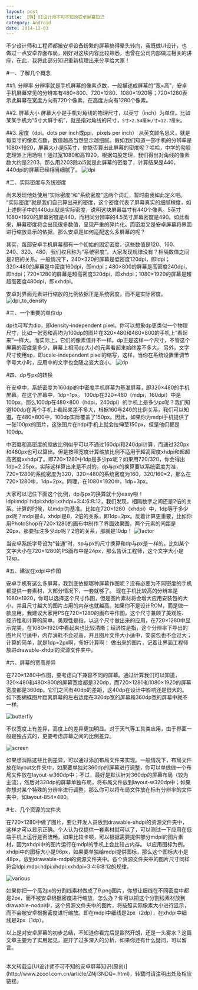 ```yaml
---
layout: post
title: 【转】UI设计师不可不知的安卓屏幕知识
category: Android
date: 2014-12-03
---
```


不少设计师和工程师都被安卓设备纷繁的屏幕搞得晕头转向，我既做UI设计，也做过一点安卓界面布局，刚好对这块内容比较熟悉，也曾在公司内部做过相关的讲座，在此，我将此部分知识重新梳理出来分享给大家！

#一、了解几个概念

##1. 分辨率
分辨率就是手机屏幕的像素点数，一般描述成屏幕的“宽×高”，安卓手机屏幕常见的分辨率有480×800、720×1280、1080×1920等；720×1280表示此屏幕在宽度方向有720个像素，在高度方向有1280个像素。

##2. 屏幕大小
屏幕大小是手机对角线的物理尺寸，以英寸（inch）为单位。比如某某手机为“5寸大屏手机”，就是指对角线的尺寸，`5寸×2.54厘米/寸=12.7厘米`。

<!-- more -->

##3. 密度（dpi，dots per inch或ppi，pixels per inch）
从英文顾名思义，就是每英寸的像素点数，数值越高当然显示越细腻。假如我们知道一部手机的分辨率是1080×1920，屏幕大小是5英寸，你能否算出此屏幕的密度呢？哈哈，中学的勾股定理派上用场啦！通过宽1080和高1920，根据勾股定理，我们得出对角线的像素数大约是2203，那么用2203除以5就是此屏幕的密度了，计算结果是440，440dpi的屏幕已经相当细腻了。
![dpi](/media/files/2014/12/3/dpi.jpg)

#二、实际密度与系统密度

尚未发现他处使用“实际密度”和“系统密度”这两个词汇，暂时由我如此定义吧。
“实际密度”就是我们自己算出来的密度，这个密度代表了屏幕真实的细腻程度，如上述例子中的440dpi就是实际密度，说明这块屏幕每寸有440个像素。5英寸1080×1920的屏幕密度是440，而相同分辨率的4.5英寸屏幕密度是490。如此看来，屏幕密度将会出现很多数值，呈现严重的碎片化。而密度又是安卓屏幕将界面进行缩放显示的依据，那么安卓是如何适配这么多屏幕的呢？

其实，每部安卓手机屏幕都有一个初始的固定密度，这些数值是120、160、240、320、480，我们权且称为“系统密度”。大家发现规律没有？相隔数值之间是2倍的关系。一般情况下，240×320的屏幕是低密度120dpi，即ldpi；320×480的屏幕是中密度160dpi，即mdpi；480×800的屏幕是高密度240dpi，即hdpi；720×1280的屏幕是超高密度320dpi，即xhdpi；1080×1920的屏幕是超超高密度480dpi，即xxhdpi。

安卓对界面元素进行缩放的比例依据正是系统密度，而不是实际密度。
![dpi_to_density](/media/files/2014/12/3/dpi_to_density.jpg)

#三、一个重要的单位dp

dp也可写为dip，即density-independent pixel。你可以想象dp更类似一个物理尺寸，比如一张宽和高均为100dp的图片在320×480和480×800的手机上“看起来”一样大。而实际上，它们的像素值并不一样。dp正是这样一个尺寸，不管这个屏幕的密度是多少，屏幕上相同dp大小的元素看起来始终差不多大。
另外，文字尺寸使用sp，即scale-independent pixel的缩写，这样，当你在系统设置里调节字号大小时，应用中的文字也会随之变大变小。
![dp](/media/files/2014/12/3/dp.jpg)

#四、dp与px的转换

在安卓中，系统密度为160dpi的中密度手机屏幕为基准屏幕，即320×480的手机屏幕。在这个屏幕中，1dp=1px。
100dp在320×480（mdpi，160dpi）中是100px。那么100dp在480×800（hdpi，240dpi）的手机上是多少px呢？我们知道100dp在两个手机上看起来差不多大，根据160与240的比例关系，我们可以知道，在480×800中，100dp实际覆盖了150px。因此，如果你为mdpi手机提供了一张100px的图片，这张图片在hdpi手机上就会拉伸至150px，但是他们都是100dp。

中密度和高密度的缩放比例似乎可以不通过160dpi和240dpi计算，而通过320px和480px也可以算出。但是按照宽度计算缩放比例不适用于超高密度xhdpi和超超高密度xxhdpi了。即720×1280中1dp是多少px呢？如果用720/320，你会得出1dp=2.25px，实际这样算出来是不对的。dp与px的换算要以系统密度为准，720×1280的系统密度为320，320×480的系统密度为160，320/160=2，那么在720×1280中，1dp=2px。同理，在1080×1920中，1dp=3px。

大家可以记住下面这个比例，dp与px的换算就十分easy啦！
ldpi:mdpi:hdpi:xhdpi:xxhdpi=3:4:6:8:12，我们发现，相隔数字之间还是2倍的关系。计算的时候，以mdpi为基准。比如在720×1280（xhdpi）中，1dp等于多少px呢？mdpi是4，xhdpi是8，2倍的关系，即1dp=2px。反着计算更重要，比如你用PhotoShop在720×1280的画布中制作了界面效果图，两个元素的间距是20px，那要标注多少dp呢？2倍的关系，那就是10dp！
![factor](/media/files/2014/12/3/factor.jpg)

当安卓系统字号设为“普通”时，sp与px的尺寸换算和dp与px是一样的。比如某个文字大小在720×1280的PS画布中是24px，那么告诉工程师，这个文字大小是12sp。

#五、建议在xdpi中作图

安卓手机有这么多屏幕，我到底依据哪种屏幕作图呢？没有必要为不同密度的手机都提供一套素材，大部分情况下，一套就够了。
现在手机比较高的分辨率是1080×1920，你可以选择这个尺寸作图，但是图片素材将会增大应用安装包的大小。并且尺寸越大的图片占用的内存也就越高。如果你不是设计ROM，而是做一款应用，我建议大家用PS在720×1280的画布中作图。这个尺寸兼顾了美观性、经济性和计算的简单。美观性是指，以这个尺寸做出来的应用，在720×1280中显示完美，在1080×1920中看起来也比较清晰；经济性是指，这个分辨率下导出的图片尺寸适中，内存消耗不会过高，并且图片文件大小适中，安装包也不会过大；计算的简单，就是1dp=2px啊，多好计算啊！
做出来的图片，记着让界面工程师放进drawable-xhdpi的资源文件夹中。

#六、屏幕的宽高差异

在720×1280中作图，要考虑向下兼容不同的屏幕。通过计算我们可以知道，320×480和480×800的屏幕宽度都是320dp，而720×1280和1080×1920的屏幕宽度都是360dp。它们之间有40dp的差距，这40dp在设计中影响还是很大的。如下图蝴蝶图片距离屏幕的左右边距在320dp宽的屏幕和360dp宽的屏幕中就不一样。

![butterfly](/media/files/2014/12/3/butterfly.jpg)

不仅宽度上有差异，高度上的差异更加明显。对于天气等工具类应用，由于界面一般是独占式的，更要考虑屏幕之间的比例差异。

![screen](/media/files/2014/12/3/screen.jpg)

如果想消除这些比例差异，可以通过添加布局文件来实现。一般情况下，布局文件放在layout文件夹中，如果要单独对360dp的屏幕进行调整，你可以单做做一个布局文件放在layout-w360dp中；不过，最好是默认针对360dp的屏幕布局（较为主流），然后对320dp的屏幕单独布局，将布局文件放到layout-w320dp中；如果你想对某个特殊的分辨率进行调整，那么你可以将布局文件放在标有分辨率的文件夹中，如layout-854×480。

#七、几个资源的文件夹

在720×1280中做了图片，要让开发人员放到drawable-xhdpi的资源文件夹中，这样才可以显示正确。个人认为仅提供一套素材就可以了，可以测试一下应用在低端手机上运行是否流畅，如果比较卡顿，可以根据需要提供部分mdpi的图片素材，因为xhdpi中的图片运行在mdpi的手机上会比较占内存。
以应用图标为例，xhdpi中的图标大小是96px，如果要单独给mdpi提供图标，那么这个图标大小是48px，放到drawable-mdpi的资源文件夹中。各个资源文件夹中的图片尺寸同样符合ldpi:mdpi:hdpi:xhdpi:xxhdpi=3:4:6:8:12的规律。

![various](/media/files/2014/12/3/various.jpg)

如果你把一个高2px的分割线素材做成了9.png图片，你想让细线在不同密度中都是2px，而不被安卓根据密度进行缩放，怎么办？你可以把这个分割线素材放到drawable-nodpi中，这个资源文件夹中的图片，将按照实际像素大小进行显示，而不会被安卓根据密度进行缩放。即在mdpi中细线是2px（2dp），在xhdpi中细线是2px（1dp）。

以上是对安卓屏幕的初步总结，不知道你看完后是豁然开朗，还是一头雾水？这篇文章主要为了实用起见，避开了过多深入的分析，如果你还有什么疑问，可以留言。


<br/>
本文转载自[UI设计师不可不知的安卓屏幕知识(原创)](http://www.zcool.com.cn/article/ZNjI3NDQ=.html)，转载时请注明出处及相应链接。